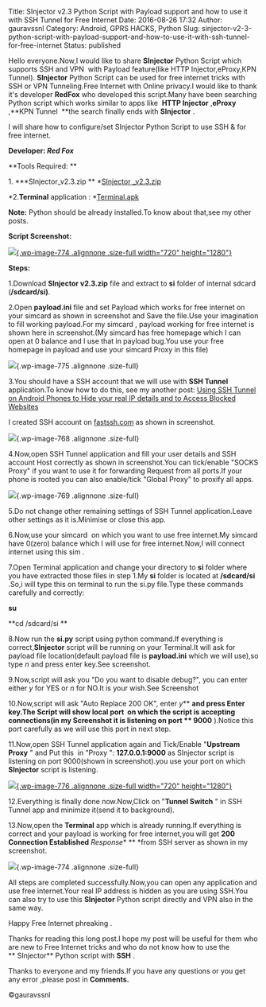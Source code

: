 Title: SInjector v2.3 Python Script with Payload support and how to use it with SSH Tunnel for Free Internet
Date: 2016-08-26 17:32
Author: gauravssnl
Category: Android, GPRS HACKS, Python
Slug: sinjector-v2-3-python-script-with-payload-support-and-how-to-use-it-with-ssh-tunnel-for-free-internet
Status: published

Hello everyone.Now,I would like to share **SInjector** Python Script which supports SSH and VPN  with Payload feature(like HTTP Injector,eProxy,KPN Tunnel). **SInjector** Python Script can be used for free internet tricks with SSH or VPN Tunneling.Free Internet with Online privacy.I would like to thank it's developer **RedFox** who developed this script.Many have been searching Python script which works similar to apps like  **HTTP Injector** ,**eProxy** ,**KPN Tunnel  **the search finally ends with **SInjector** .

I will share how to configure/set SInjector Python Script to use SSH & for free internet.

**Developer: *Red Fox***

**Tools Required: **

1\. ***SInjector_v2.3.zip ** *[SInjector \_v2.3.zip](http://upfile.mobi/WggR3QPipEI)

*2.**Terminal** application : *[Terminal.apk](http://upfile.mobi/aDy0JAy4SOc)

**Note:** Python should be already installed.To know about that,see my other posts.

**Script Screenshot:**

[![](http://gauravssnl.files.wordpress.com/2016/08/screenshot_2016-08-22-18-46-23.png){.wp-image-774 .alignnone .size-full width="720" height="1280"}](http://gauravssnl.files.wordpress.com/2016/08/screenshot_2016-08-22-18-46-23.png)

**Steps:**

1.Download **SInjector v2.3.zip** file and extract to **si** folder of internal sdcard (**/sdcard/si)**.

2.Open **payload.ini** file and set Payload which works for free internet on your simcard as shown in screenshot and Save the file.Use your imagination to fill working payload.For my simcard , payload working for free internet is shown here in screenshot.(My simcard has free homepage which I can open at 0 balance and I use that in payload bug.You use your free homepage in payload and use your simcard Proxy in this file)

![](http://i0.wp.com/gauravssnl.files.wordpress.com/2016/08/screenshot_2016-08-07-13-16-01.png?w=528){.wp-image-775 .alignnone .size-full}

3.You should have a SSH account that we will use with **SSH Tunnel** application.To know how to do this, see my another post: [Using SSH Tunnel on Android Phones to Hide your real IP details and to Access Blocked Websites](https://gauravssnl.wordpress.com/2016/08/26/using-ssh-tunnel-on-android-phones-to-hide-your-real-ip-details-and-to-access-blocked-websites/)

I created SSH account on [fastssh.com](http://fastssh.com) as shown in screenshot.

![](http://i0.wp.com/gauravssnl.files.wordpress.com/2016/08/screenshot_2016-08-05-00-24-06.png?w=528){.wp-image-768 .alignnone .size-full}

4.Now,open SSH Tunnel application and fill your user details and SSH account Host correctly as shown in screenshot.You can tick/enable "SOCKS Proxy" if you want to use it for forwarding Request from all ports.If your phone is rooted you can also enable/tick "Global Proxy" to proxify all apps.

![](http://i0.wp.com/gauravssnl.files.wordpress.com/2016/08/screenshot_2016-08-07-14-12-21.png?w=528){.wp-image-769 .alignnone .size-full}

5.Do not change other remaining settings of SSH Tunnel application.Leave other settings as it is.Minimise or close this app.

6.Now,use your simcard  on which you want to use free internet.My simcard have 0(zero) balance which I will use for free internet.Now,I will connect internet using this sim .

7.Open Terminal application and change your directory to **si** folder where you have extracted those files in step 1.My **si** folder is located at **/sdcard/si** .So,i will type this on terminal to run the si.py file.Type these commands carefully and correctly:

**su**

**cd /sdcard/si **

8.Now run the **si.py** script using python command.If everything is correct,**SInjector** script will be running on your Terminal.It will ask for payload file location(default payload file is **payload.ini** which we will use),so type *n* and press enter key.See screenshot.

9.Now,script will ask you "Do you want to disable debug?", you can enter either *y* for YES or *n* for NO.It is your wish.See Screenshot

10.Now,script will ask "Auto Replace 200 OK", enter *y*** **and press Enter key.The Script will show local port  on which the script is accepting connections(in my Screenshot it is listening on port ** 9000** ).Notice this port carefully as we will use this port in next step.

11.Now,open SSH Tunnel application again and Tick/Enable "**Upstream Proxy** " and Put this  in "Proxy ": **127.0.0.1:9000** as SInjector script is listening on port 9000(shown in screenshot).you use your port on which **SInjector** script is listening.

[![](http://gauravssnl.files.wordpress.com/2016/08/screenshot_2016-08-07-14-12-31.png){.wp-image-776 .alignnone .size-full width="720" height="1280"}](http://gauravssnl.files.wordpress.com/2016/08/screenshot_2016-08-07-14-12-31.png)

12.Everything is finally done now.Now,Click on "**Tunnel Switch** " in SSH Tunnel app and minimize it(send it to background).

13.Now,open the **Terminal** app which is already running.If everything is correct and your payload is working for free internet,you will get **200 Connection Established** *Response** ** *from SSH server as shown in my screenshot.

![](http://i0.wp.com/gauravssnl.files.wordpress.com/2016/08/screenshot_2016-08-22-18-46-23.png?w=528){.wp-image-774 .alignnone .size-full}

All steps are completed successfully.Now,you can open any application and use free internet.Your real IP address is hidden as you are using SSH.You can also try to use this **SInjector** Python script directly and VPN also in the same way.

Happy Free Internet phreaking .

Thanks for reading this long post.I hope my post will be useful for them who are new to Free Internet tricks and who do not know how to use the ** SInjector** Python script with **SSH** .

Thanks to everyone and my friends.If you have any questions or you get any error ,please post in **Comments.**

©gauravssnl
